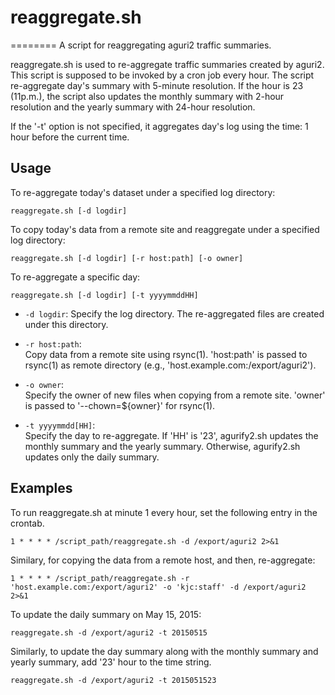 # reaggregate.sh
========
A script for reaggregating aguri2 traffic summaries.

reaggregate.sh is used to re-aggregate traffic summaries created by
aguri2.
This script is supposed to be invoked by a cron job every hour.
The script re-aggregate day's summary with 5-minute resolution.
If the hour is 23 (11p.m.), the script also updates the monthly
summary with 2-hour resolution and the yearly summary with 24-hour
resolution.

If the '-t' option is not specified, it aggregates day's log using
the time: 1 hour before the current time.


## Usage

To re-aggregate today's dataset under a specified log directory:

	reaggregate.sh [-d logdir]

To copy today's data from a remote site and reaggregate under a
specified log directory:

	reaggregate.sh [-d logdir] [-r host:path] [-o owner]

To re-aggregate a specific day:

	reaggregate.sh [-d logdir] [-t yyyymmddHH]

  + `-d logdir`:
    Specify the log directory.  The re-aggregated files are created under
    this directory.
  
  + `-r host:path`:  
    Copy data from a remote site using rsync(1).  'host:path' is
    passed to rsync(1) as remote directory
    (e.g., 'host.example.com:/export/aguri2').

  + `-o owner`:  
    Specify the owner of new files when copying from a remote site.
    'owner' is passed to '--chown=${owner}' for rsync(1).

  + `-t yyyymmdd[HH]`:  
    Specify the day to re-aggregate.  If 'HH' is '23', agurify2.sh
    updates the monthly summary and the yearly summary.
    Otherwise, agurify2.sh updates only the daily summary.

## Examples

To run reaggregate.sh at minute 1 every hour,
set the following entry in the crontab.

	1 * * * * /script_path/reaggregate.sh -d /export/aguri2 2>&1

Similary, for copying the data from a remote host, and then, re-aggregate:

	1 * * * * /script_path/reaggregate.sh -r 'host.example.com:/export/aguri2' -o 'kjc:staff' -d /export/aguri2 2>&1

To update the daily summary on May 15, 2015:

	reaggregate.sh -d /export/aguri2 -t 20150515

Similarly, to update the day summary along with the monthly summary
and yearly summary, add '23' hour to the time string.

	reaggregate.sh -d /export/aguri2 -t 2015051523


